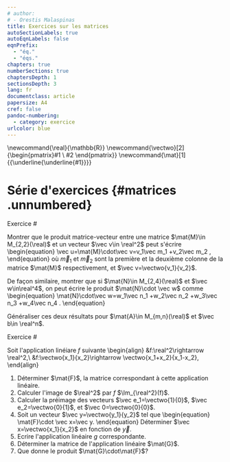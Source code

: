 ```yaml
---
# author:
# - Orestis Malaspinas
title: Exercices sur les matrices
autoSectionLabels: true
autoEqnLabels: false
eqnPrefix: 
  - "éq."
  - "éqs."
chapters: true
numberSections: true
chaptersDepth: 1
sectionsDepth: 3
lang: fr
documentclass: article
papersize: A4
cref: false
pandoc-numbering:
  - category: exercice
urlcolor: blue
---
```

\newcommand{\real}{\mathbb{R}}
\newcommand{\vectwo}[2]{\begin{pmatrix}#1 \\ #2 \end{pmatrix}}
\newcommand{\mat}[1]{{\underline{\underline{#1}}}}

Série d'exercices {#matrices .unnumbered}
=================

Exercice #

Montrer que le produit matrice-vecteur entre 
une matrice $\mat{M}\in M_{2,2}(\real)$ et un vecteur $\vec v\in \real^2$
peut s'écrire
\begin{equation}
\vec u=\mat{M}\cdot\vec v=v_1\vec m_1 +v_2\vec m_2 ,
\end{equation}
où $\vec m_1$ et $\vec m_2$ sont la première et la deuxième colonne de la matrice $\mat{M}$ respectivement, et $\vec v=\vectwo{v_1}{v_2}$.

De façon similaire, montrer que si $\mat{N}\in M_{2,4}(\real)$ et $\vec w\in\real^4$, on peut écrire le produit $\mat{N}\cdot \vec w$ comme
\begin{equation}
\mat{N}\cdot\vec w=w_1\vec n_1 +w_2\vec n_2 +w_3\vec n_3 +w_4\vec n_4 .
\end{equation}

Généraliser ces deux résultats pour $\mat{A}\in M_{m,n}(\real)$ et $\vec b\in \real^n$.

Exercice #

Soit l'application linéiare $f$ suivante 
\begin{align}
&f:\real^2\rightarrow \real^2,\\
&f:\vectwo{x_1}{x_2}\rightarrow \vectwo{x_1+x_2}{x_1-x_2},
\end{align}

1. Déterminer $\mat{F}$, la matrice correspondant à cette application linéaire.
2. Calculer l'image de $\real^2$ par $f$ $\Im_{\real^2}(f)$.
3. Calculer la préimage des vecteurs $\vec e_1=\vectwo{1}{0}$, $\vec e_2=\vectwo{0}{1}$, et $\vec 0=\vectwo{0}{0}$.
4. Soit un vecteur $\vec y=\vectwo{y_1}{y_2}$ tel que
\begin{equation}
\mat{F}\cdot \vec x=\vec y.
\end{equation}
Déterminer $\vec x=\vectwo{x_1}{x_2}$ en fonction de $\vec y$. 
5. Ecrire l'application linéaire $g$ correspondante.
6. Déterminer la matrice de l'application linéaire $\mat{G}$.
7. Que donne le produit $\mat{G}\cdot\mat{F}$?





